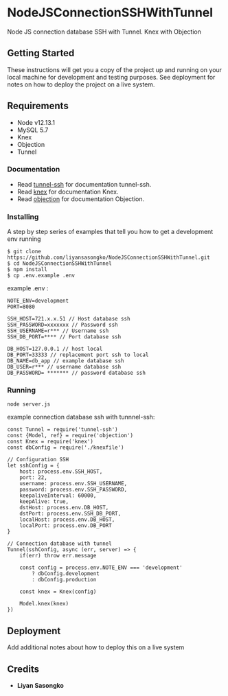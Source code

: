 # NodeJSConnectionSSHWithTunnel
Node JS connection database SSH with Tunnel. Knex with Objection

## Getting Started

These instructions will get you a copy of the project up and running on your local machine for development and testing purposes. See deployment for notes on how to deploy the project on a live system.

## Requirements
- Node v12.13.1 
- MySQL 5.7
- Knex
- Objection
- Tunnel

### Documentation 
* Read [tunnel-ssh](https://www.npmjs.com/package/tunnel-ssh) for documentation tunnel-ssh.
* Read [knex](http://knexjs.org/) for documentation Knex.
* Read [objection](https://vincit.github.io/objection.js/guide/installation.html) for documentation Objection.

### Installing
A step by step series of examples that tell you how to get a development env running

```
$ git clone https://github.com/liyansasongko/NodeJSConnectionSSHWithTunnel.git
$ cd NodeJSConnectionSSHWithTunnel
$ npm install
$ cp .env.example .env
```
example .env :
```
NOTE_ENV=development
PORT=8080

SSH_HOST=721.x.x.51 // Host database ssh
SSH_PASSWORD=xxxxxxx // Password ssh
SSH_USERNAME=r*** // Username ssh
SSH_DB_PORT=**** // Port database ssh

DB_HOST=127.0.0.1 // host local
DB_PORT=33333 // replacement port ssh to local
DB_NAME=db_app // example database ssh
DB_USER=r*** // username database ssh
DB_PASSWORD= ******* // password database ssh
```
### Running
```
node server.js
```

example connection database ssh with tunnnel-ssh:
```
const Tunnel = require('tunnel-ssh')
const {Model, ref} = require('objection')
const Knex = require('knex')
const dbConfig = require('./knexfile')

// Configuration SSH
let sshConfig = {
    host: process.env.SSH_HOST,
    port: 22,
    username: process.env.SSH_USERNAME,
    password: process.env.SSH_PASSWORD,
    keepaliveInterval: 60000,
    keepAlive: true,
    dstHost: process.env.DB_HOST,
    dstPort: process.env.SSH_DB_PORT,
    localHost: process.env.DB_HOST,
    localPort: process.env.DB_PORT
}

// Connection database with tunnel
Tunnel(sshConfig, async (err, server) => {
    if(err) throw err.message

    const config = process.env.NOTE_ENV === 'development' 
        ? dbConfig.development 
        : dbConfig.production

    const knex = Knex(config)

    Model.knex(knex)
})
```

## Deployment

Add additional notes about how to deploy this on a live system

## Credits
* **Liyan Sasongko**